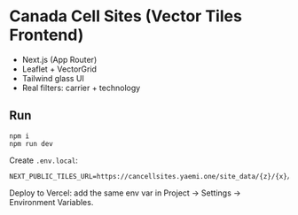 # Canada Cell Sites (Vector Tiles Frontend)

- Next.js (App Router)
- Leaflet + VectorGrid
- Tailwind glass UI
- Real filters: carrier + technology

## Run
```
npm i
npm run dev
```
Create `.env.local`:
```
NEXT_PUBLIC_TILES_URL=https://cancellsites.yaemi.one/site_data/{z}/{x}/{y}.pbf
```

Deploy to Vercel: add the same env var in Project → Settings → Environment Variables.
